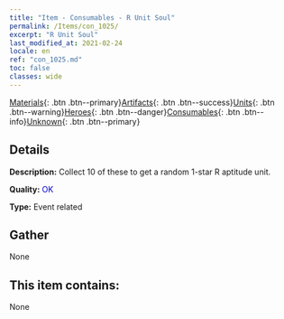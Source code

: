 ```yaml
---
title: "Item - Consumables - R Unit Soul"
permalink: /Items/con_1025/
excerpt: "R Unit Soul"
last_modified_at: 2021-02-24
locale: en
ref: "con_1025.md"
toc: false
classes: wide
---
```

 [Materials](/Items/){: .btn .btn--primary}[Artifacts](/Items/Artifacts/){: .btn .btn--success}[Units](/Items/Units/){: .btn .btn--warning}[Heroes](/Items/Heroes/){: .btn .btn--danger}[Consumables](/Items/Consumables/){: .btn .btn--info}[Unknown](/Items/Unknown/){: .btn .btn--primary}

## Details
 **Description:** Collect 10 of these to get a random 1-star R aptitude unit.

 **Quality:** <span style="color: #0000CD">OK</span>

 **Type:** Event related

## Gather

  None

## This item contains:

  None

